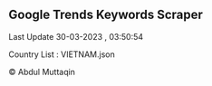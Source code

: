 

## Google Trends Keywords Scraper 
 
Last Update 30-03-2023 , 03:50:54

Country List :
VIETNAM.json



© Abdul Muttaqin 
